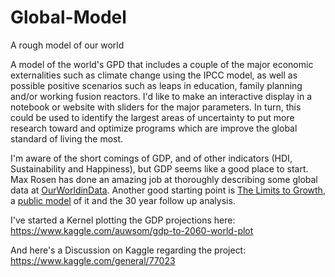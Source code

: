 # Global-Model
A rough model of our world

A model of the world's GPD that includes a couple of the major economic externalities such as climate change using the IPCC model, as well as possible positive scenarios such as leaps in education, family planning and/or working fusion reactors. I'd like to make an interactive display in a notebook or website with sliders for the major parameters. In turn, this could be used to identify the largest areas of uncertainty to put more research toward and optimize programs which are improve the global standard of living the most.

I'm aware of the short comings of GDP, and of other indicators (HDI, Sustainability and Happiness), but GDP seems like a good place to start. Max Rosen has done an amazing job at thoroughly describing some global data at [OurWorldinData](https://ourworldindata.org/economic-growth). Another good starting point is [The Limits to Growth](https://en.wikipedia.org/wiki/The_Limits_to_Growth), a [public model](https://insightmaker.com/tag/Limits-To-Growth) of it and the 30 year follow up analysis.

I've started a Kernel plotting the GDP projections here: https://www.kaggle.com/auwsom/gdp-to-2060-world-plot

And here's a Discussion on Kaggle regarding the project: https://www.kaggle.com/general/77023
